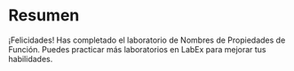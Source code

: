 # Resumen

¡Felicidades! Has completado el laboratorio de Nombres de Propiedades de Función. Puedes practicar más laboratorios en LabEx para mejorar tus habilidades.
